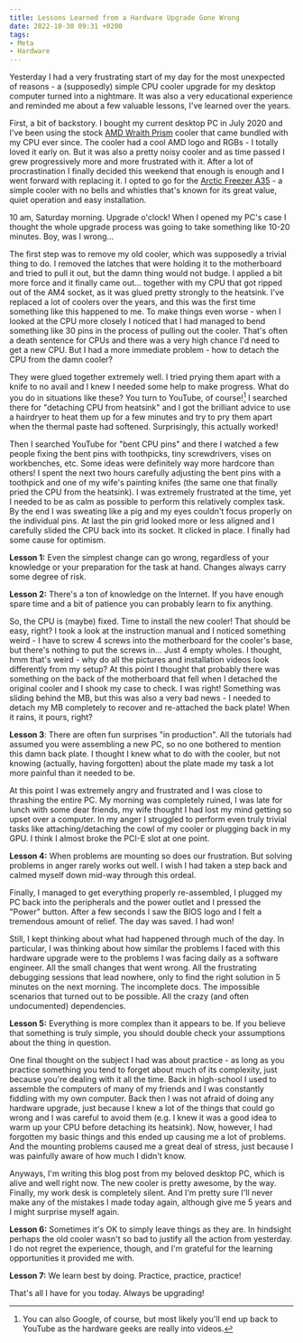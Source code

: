 ```yaml
---
title: Lessons Learned from a Hardware Upgrade Gone Wrong
date: 2022-10-30 09:31 +0200
tags:
- Meta
- Hardware
---
```


Yesterday I had a very frustrating start of my day for the most
unexpected of reasons - a (supposedly) simple CPU cooler upgrade for my
desktop computer turned into a nightmare. It was also a very educational
experience and reminded me about a few valuable lessons, I've learned
over the years.

First, a bit of backstory. I bought my current desktop PC in July 2020 and I've
been using the stock [AMD Wraith Prism](https://www.amd.com/en/technologies/cpu-cooler-solution) cooler that came bundled with my CPU ever
since. The cooler had a cool AMD logo and RGBs - I totally loved it early on. But it was
also a pretty noisy cooler and as time passed I grew progressively more and more
frustrated with it. After a lot of procrastination I finally decided this
weekend that enough is enough and I went forward with replacing it.  I opted to
go for the [Arctic Freezer A35](https://www.arctic.de/en/Freezer-A35/ACFRE00112A) - a simple cooler with no bells and whistles
that's known for its great value, quiet operation and easy installation.

10 am, Saturday morning. Upgrade o'clock! When I opened my PC's case I thought
the whole upgrade process was going to take something like 10-20 minutes. Boy,
was I wrong...

The first step was to remove my old cooler, which was supposedly a trivial thing
to do. I removed the latches that were holding it to the motherboard and
tried to pull it out, but the damn thing would not budge. I applied a bit more
force and it finally came out... together with my CPU that got ripped out of the
AM4 socket, as it was glued pretty strongly to the heatsink. I've replaced a lot
of coolers over the years, and this was the first time something like this
happened to me. To make things even worse - when I looked at the CPU more
closely I noticed that I had managed to bend something like 30 pins in the
process of pulling out the cooler. That's often a death sentence for CPUs and
there was a very high chance I'd need to get a new CPU. But I had a more
immediate problem - how to detach the CPU from the damn cooler?

They were glued together extremely well. I tried prying them apart with a knife
to no avail and I knew I needed some help to make progress. What do you do in
situations like these? You turn to YouTube, of course![^1] I searched there for
"detaching CPU from heatsink" and I got the brilliant advice to use a hairdryer
to heat them up for a few minutes and try to pry them apart when the thermal
paste had softened. Surprisingly, this actually worked!

Then I searched YouTube for "bent CPU pins" and there I watched a few people
fixing the bent pins with toothpicks, tiny screwdrivers, vises on workbenches,
etc. Some ideas were definitely way more hardcore than others! I spent the next
two hours carefully adjusting the bent pins with a toothpick and one of my
wife's painting knifes (the same one that finally pried the CPU from the
heatsink). I was extremely frustrated at the time, yet I needed to be as calm as
possible to perform this relatively complex task. By the end I was sweating like
a pig and my eyes couldn't focus properly on the individual pins. At last the
pin grid looked more or less aligned and I carefully slided the CPU back into its
socket. It clicked in place. I finally had some cause for optimism.

**Lesson 1:** Even the simplest change can go wrong, regardless of your knowledge or
your preparation for the task at hand. Changes always carry some degree of risk.

**Lesson 2:** There's a ton of knowledge on the Internet. If you have enough spare
time and a bit of patience you can probably learn to fix anything.

So, the CPU is (maybe) fixed. Time to install the new cooler! That should be
easy, right? I took a look at the instruction manual and I noticed something
weird - I have to screw 4 screws into the motherboard for the cooler's base, but
there's nothing to put the screws in... Just 4 empty wholes. I thought, hmm
that's weird - why do all the pictures and installation videos look differently
from my setup? At this point I thought that probably there was something on the
back of the motherboard that fell when I detached the original cooler and I
shook my case to check. I was right! Something was sliding behind the MB, but
this was also a very bad news - I needed to detach my MB completely to recover
and re-attached the back plate! When it rains, it pours, right?

**Lesson 3**: There are often fun surprises "in production". All the tutorials
had assumed you were assembling a new PC, so no one bothered to mention this
damn back plate. I thought I knew what to do with the cooler, but not knowing
(actually, having forgotten) about the plate made my task a lot more painful
than it needed to be.

At this point I was extremely angry and frustrated and I was close to thrashing
the entire PC. My morning was completely ruined, I was late for lunch with some
dear friends, my wife thought I had lost my mind getting so upset over a
computer. In my anger I struggled to perform even truly trivial tasks like
attaching/detaching the cowl of my cooler or plugging back in my GPU. I think I
almost broke the PCI-E slot at one point.

**Lesson 4:** When problems are mounting so does our frustration. But solving
problems in anger rarely works out well. I wish I had taken a step back and
calmed myself down mid-way through this ordeal.

Finally, I managed to get everything properly re-assembled, I plugged my PC back
into the peripherals and the power outlet and I pressed the "Power"
button. After a few seconds I saw the BIOS logo and I felt a tremendous amount
of relief. The day was saved. I had won!

Still, I kept thinking about what had happened through much of the day. In
particular, I was thinking about how similar the problems I faced with this
hardware upgrade were to the problems I was facing daily as a software
engineer. All the small changes that went wrong. All the frustrating debugging
sessions that lead nowhere, only to find the right solution in 5 minutes on the
next morning. The incomplete docs. The impossible scenarios that turned out to
be possible. All the crazy (and often undocumented) dependencies.

**Lesson 5:** Everything is more complex than it appears to be. If you believe
that something is truly simple, you should double check your assumptions about
the thing in question.

One final thought on the subject I had was about practice - as long as you
practice something you tend to forget about much of its complexity, just because
you're dealing with it all the time. Back in high-school I used to assemble the
computers of many of my friends and I was constantly fiddling with my own
computer. Back then I was not afraid of doing any hardware upgrade, just because
I knew a lot of the things that could go wrong and I was careful to avoid them
(e.g. I knew it was a good idea to warm up your CPU before detaching its
heatsink). Now, however, I had forgotten my basic things and this ended up
causing me a lot of problems. And the mounting problems caused me a great deal
of stress, just because I was painfully aware of how much I didn't know.

Anyways, I'm writing this blog post from my beloved desktop PC, which is
alive and well right now. The new cooler is pretty awesome, by the way. Finally,
my work desk is completely silent. And I'm pretty sure I'll never make any of
the mistakes I made today again, although give me 5 years and I might surprise
myself again.

**Lesson 6:** Sometimes it's OK to simply leave things as they are. In hindsight
perhaps the old cooler wasn't so bad to justify all the action from yesterday.
I do not regret the experience, though, and I'm grateful for the learning
opportunities it provided me with.

**Lesson 7:** We learn best by doing. Practice, practice, practice!

That's all I have for you today. Always be upgrading!

[^1]: You can also Google, of course, but most likely you'll end up back to YouTube as the hardware geeks are really into videos.
